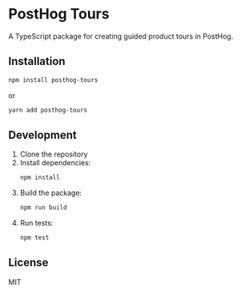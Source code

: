 # PostHog Tours

A TypeScript package for creating guided product tours in PostHog.

## Installation

```bash
npm install posthog-tours
```

or

```bash
yarn add posthog-tours
```

## Development

1. Clone the repository
2. Install dependencies:
   ```bash
   npm install
   ```
3. Build the package:
   ```bash
   npm run build
   ```
4. Run tests:
   ```bash
   npm test
   ```

## License

MIT

